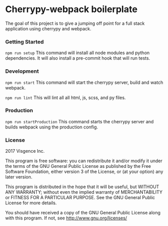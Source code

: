 # Cherrypy-webpack boilerplate
The goal of this project is to give a jumping off point for a full stack application using cherrypy and webpack.

### Getting Started
`npm run setup`
This command will install all node modules and python dependencies. It will also install a pre-commit hook that will run tests.

### Development
`npm run start`
This command will start the cherrypy server, build and watch webpack.

`npm run lint`
This will lint all all html, js, scss, and py files.

### Production
`npm run startProduction`
This command starts the cherrypy server and builds webpack using the production config.

### License
2017 Visgence Inc.

This program is free software: you can redistribute it and/or modify
it under the terms of the GNU General Public License as published by
the Free Software Foundation, either version 3 of the License, or
(at your option) any later version.

This program is distributed in the hope that it will be useful,
but WITHOUT ANY WARRANTY; without even the implied warranty of
MERCHANTABILITY or FITNESS FOR A PARTICULAR PURPOSE.  See the
GNU General Public License for more details.

You should have received a copy of the GNU General Public License
along with this program.  If not, see <http://www.gnu.org/licenses/>
